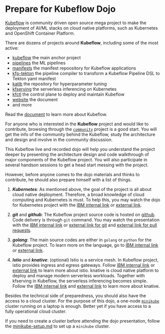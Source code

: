 # Prepare for Kubeflow Dojo

[Kubeflow](github.com/kubeflow) is community driven open source mega project to make the deployment of AI/ML stacks on cloud native platforms, such as Kubernetes and OpenShift Container Platform.

There are dozens of projects around **Kubeflow**, including some of the most active:

* [kubeflow](github.com/kubeflow/kubeflow) the main anchor project
* [pipelines](github.com/kubeflow/pipelines) the ML pipelines
* [manifests](github.com/kubeflow/manifests) the manifest repoository for Kubeflow applications
* [kfp-tekton](github.com/kubeflow/kfp-tekton) the pipeline compiler to transform a Kubeflow Pipeline DSL to Tekton yaml manifest
* [katib](github.com/kubeflow/katib) the repository for hyperparameter tuning
* [kfserving](github.com/kubeflow/kfserving) the serverless inferencing on Kubernetes
* [kfctl](github.com/kubeflow/kfctl) the control plane to deploy and maintain Kubeflow
* [website](github.com/kubeflow/website) the document
* and more

Read the [document](http://kubeflow.org) to learn more about Kubeflow.

For anyone who is interested in the **Kubeflow** project and would like to contribute, browsing through the [`community`](https://github.com/kubeflow/community) project is a good start. You will get the info of the community behind the Kubeflow, study the architecture and design and involve in the community discussion.

This Kubeflow live and recorded dojo will help you understand the project deeper by presenting the architecture design and code walkthrough of major components of the Kubeflow project. You will also participate in several handson sessions to get a head start messing with the project.

However, before anyone comes to the dojo materials and thinks to contribute, he should also prepare himself with a list of things.

1. ***Kubernetes***: As mentioned above, the goal of the project is all about cloud native deployment. Therefore, a broad knowledge of cloud computing and Kubernetes is must. To help this, you may watch the dojo for Kubernetes project with the [IBM internal link](https://w3.ibm.com/developer/docs/open-source/kubernetes/) or [external link](https://video.ibm.com/embed/recorded/126773520).

2. ***git*** and ***github***: The Kubeflow project source code is hosted on [github](github.com/kubeflow). Code delivery is through `git` command. You may watch the presentation with the [IBM internal link](https://w3.ibm.com/developer/docs/open-source/general-open-source/) or [external link for git](https://video.ibm.com/embed/recorded/126773542) and [external link for pull requests](https://video.ibm.com/embed/recorded/126773518).

3. ***golang***: The main source codes are either in `golang` or `python` for the Kubeflow project. To learn more on the language, go to [IBM internal link](https://w3.ibm.com/developer/docs/open-source/general-open-source/) or [external link](https://video.ibm.com/embed/recorded/126773543).

4. ***Istio*** and ***knative***: (optional) Istio is a service mesh. In Kubeflow project, istio provides ingress and egress gateways. Follow [IBM internal link](https://w3.ibm.com/developer/docs/open-source/istio/) or [external link](https://video.ibm.com/embed/recorded/126773530) to learn more about istio. knative is cloud native platform to deploy and manage modern serverless workloads. Together with kfserving in Kubeflow, the serverless inferencing becomes simple. Follow the [IBM internal link](https://w3.ibm.com/developer/docs/open-source/knative/) and [external link](https://video.ibm.com/embed/recorded/126773537) to learn more about knative.

Besides the technical side of preparedness, you should also have the access to a cloud cluster. For the purpose of this dojo, a one-node [`minikube`](https://kubernetes.io/docs/tutorials/hello-minikube/) cluster running on a laptop is enough. Better yet if you have access to a fully operational cloud cluster.

If you need to create a cluster before attending the dojo presentation, follow the [minikube-setup.md](minikube-setup.md) to set up a `minikube` cluster.
